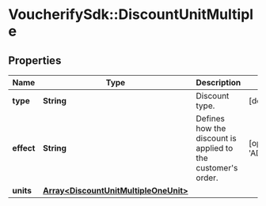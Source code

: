 # VoucherifySdk::DiscountUnitMultiple

## Properties

| Name | Type | Description | Notes |
| ---- | ---- | ----------- | ----- |
| **type** | **String** | Discount type. | [default to &#39;UNIT&#39;] |
| **effect** | **String** | Defines how the discount is applied to the customer&#39;s order. | [optional][default to &#39;ADD_MANY_ITEMS&#39;] |
| **units** | [**Array&lt;DiscountUnitMultipleOneUnit&gt;**](DiscountUnitMultipleOneUnit.md) |  |  |

